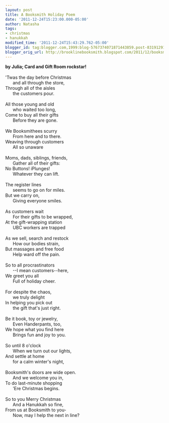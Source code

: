 ```yaml
---
layout: post
title: A Booksmith Holiday Poem
date: '2011-12-24T15:23:00.000-05:00'
author: Natasha
tags:
- christmas
- hanukkah
modified_time: '2011-12-24T15:43:29.762-05:00'
blogger_id: tag:blogger.com,1999:blog-5767374071871443859.post-8319129106324736198
blogger_orig_url: http://brooklinebooksmith.blogspot.com/2011/12/booksmith-holiday-poem.html
---
```


<b>by Julia; Card and Gift Room rockstar!</b><br /><br />'Twas the day before Christmas<br />&nbsp;&nbsp;&nbsp;&nbsp;&nbsp; and all through the store,<br />Through all of the aisles<br />&nbsp;&nbsp;&nbsp;&nbsp;&nbsp; the customers pour. <br /><br />All those young and old <br />&nbsp;&nbsp;&nbsp;&nbsp;&nbsp; who waited too long,<br />Come to buy all their gifts<br />&nbsp;&nbsp;&nbsp;&nbsp;&nbsp; Before they are gone.<br /><br />We Booksmithees scurry<br />&nbsp;&nbsp;&nbsp;&nbsp;&nbsp; From here and to there.<br />Weaving through customers<br />&nbsp;&nbsp;&nbsp;&nbsp;&nbsp; All so unaware<br /><br />Moms, dads, siblings, friends,<br />&nbsp;&nbsp;&nbsp;&nbsp;&nbsp; Gather all of their gifts:<br />No Buttons! iPlunges!<br />&nbsp;&nbsp;&nbsp;&nbsp;&nbsp; Whatever they can lift.<br /><br />The register lines<br />&nbsp;&nbsp;&nbsp;&nbsp;&nbsp; seems to go on for miles.<br />But we carry on,<br />&nbsp;&nbsp;&nbsp;&nbsp;&nbsp; Giving everyone smiles.<br /><br />As customers wait<br />&nbsp;&nbsp;&nbsp;&nbsp;&nbsp; For their gifts to be wrapped,<br />At the gift-wrapping station<br />&nbsp;&nbsp;&nbsp;&nbsp;&nbsp; UBC workers are trapped<br /><br />As we sell, search and restock<br />&nbsp;&nbsp;&nbsp;&nbsp;&nbsp; How our bodies strain,<br />But massages and free food<br />&nbsp;&nbsp;&nbsp;&nbsp;&nbsp; Help ward off the pain.<br /><br />So to all procrastinators<br />&nbsp;&nbsp;&nbsp;&nbsp;&nbsp; --I mean customers--here,<br />We greet you all <br />&nbsp;&nbsp;&nbsp;&nbsp;&nbsp; Full of holiday cheer.<br /><br />For despite&nbsp;the&nbsp;chaos, <br />&nbsp;&nbsp;&nbsp;&nbsp;&nbsp; we truly delight<br />In helping you pick out <br />&nbsp;&nbsp;&nbsp;&nbsp;&nbsp; the gift that's just right. <br /><br />Be it book, toy or jewelry,<br />&nbsp;&nbsp;&nbsp;&nbsp;&nbsp; Even Handerpants, too,<br />We hope what you find here<br />&nbsp;&nbsp;&nbsp;&nbsp;&nbsp; Brings fun and joy to you.<br /><br />So until 8 o'clock<br />&nbsp;&nbsp;&nbsp;&nbsp;&nbsp; When we turn out our lights,<br />And settle at home<br />&nbsp;&nbsp;&nbsp;&nbsp;&nbsp; for a calm winter's night,<br /><br />Booksmith's doors are wide open. <br />&nbsp;&nbsp;&nbsp;&nbsp;&nbsp; And we welcome you in,<br />To do last-minute shopping <br />&nbsp;&nbsp;&nbsp;&nbsp;&nbsp; 'Ere Christmas begins.<br /><br />So to you Merry Christmas<br />&nbsp;&nbsp;&nbsp;&nbsp;&nbsp; And a&nbsp;Hanukkah&nbsp;so fine,<br />From us at Booksmith to you-<br />&nbsp;&nbsp;&nbsp;&nbsp;&nbsp; Now, may I help the next in line?